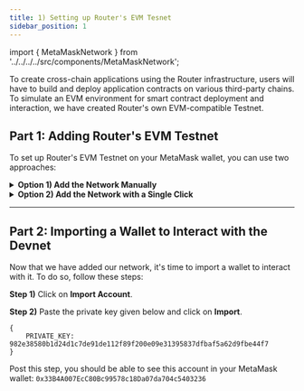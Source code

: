 ```yaml
---
title: 1) Setting up Router's EVM Tesnet
sidebar_position: 1
---
```


import { MetaMaskNetwork } from '../../../../src/components/MetaMaskNetwork';

To create cross-chain applications using the Router infrastructure, users will have to build and deploy application contracts on various third-party chains. To simulate an EVM environment for smart contract deployment and interaction, we have created Router's own EVM-compatible Testnet.

## Part 1: Adding Router's EVM Testnet

To set up Router's EVM Testnet on your MetaMask wallet, you can use two approaches:

<details>
<summary><b>Option 1) Add the Network Manually</b></summary>

**Step 1)** Log in to your MetaMask wallet and go to **Settings**.

<center><img src={require('./images/setting-up-routers-evm-devnet/step-1.png').default} alt="Step 1" style={{width: 300, marginBottom: 12}} /></center>

**Step 2)** Go to **Networks > Add Network**.

<center><img src={require('./images/setting-up-routers-evm-devnet/step-2.png').default} alt="Step 2" style={{width: 300, marginBottom: 12}} /></center>

**Step 3)** Click on **Add a network manually**.

<center><img src={require('./images/setting-up-routers-evm-devnet/step-3.png').default} alt="Step 3" style={{ width: 750, marginBottom: 12}} /></center>

**Step 4)** Add the following details and click on **Save**:

| **Field**           | **Entry**                               |
| ------------------- | --------------------------------------- |
| **Network name**    | Router EVM Testnet                      |
| **New RPC URL**     | https://evm.rpc.testnet.routerchain.dev |
| **Chain ID**        | 9601                                    |
| **Currency Symbol** | ROUTE                                   |

> **Warning:** Leave the **Block explorer URL** blank.

<center><img src={require('./images/setting-up-routers-evm-devnet/step-4.png').default} alt="Step 4" style={{width: 300, marginBottom: 12}} /></center>

Following the previous step, you should be able to see Router EVM Testnet as one of your networks.

<center><img src={require('./images/setting-up-routers-evm-devnet/check.png').default} alt="Check" style={{width: 300, marginBottom: 12}} /></center>

</details>

<details>
<summary><b>Option 2) Add the Network with a Single Click</b></summary>

<MetaMaskNetwork />

</details>

---

## Part 2: Importing a Wallet to Interact with the Devnet

Now that we have added our network, it's time to import a wallet to interact with it. To do so, follow these steps:

**Step 1)** Click on **Import Account**.

**Step 2)** Paste the private key given below and click on **Import**.

```
{
    PRIVATE_KEY: 982e38580b1d24d1c7de91de112f89f200e09e31395837dfbaf5a62d9fbe44f7
}
```

Post this step, you should be able to see this account in your MetaMask wallet: `0x33B4A007EcC80Bc99578c18Da07da704c5403236`

